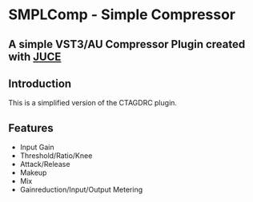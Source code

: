 # SMPLComp - Simple Compressor

## A simple VST3/AU Compressor Plugin created with [JUCE](https://juce.com/)

## Introduction
This is a simplified version of the CTAGDRC plugin.

## Features
- Input Gain
- Threshold/Ratio/Knee
- Attack/Release
- Makeup
- Mix
- Gainreduction/Input/Output Metering